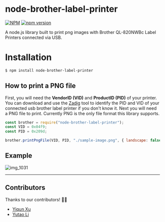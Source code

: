 # node-brother-label-printer

[![NPM](https://nodei.co/npm/node-brother-label-printer.png)](https://nodei.co/npm/node-brother-label-printer/)
[![npm version](https://badge.fury.io/js/node-brother-label-printer.svg)](https://www.npmjs.com/package/node-brother-label-printer)

A node.js library built to print png images with Brother QL-820NWBc Label Printers connected via USB.

# Installation

```bash
$ npm install node-brother-label-printer
```

## How to print a PNG file

First, you will need the **VendorID (VID)** and **ProductID (PID)** of your printer. You can download and use the [Zadig](http://sourceforge.net/projects/libwdi/files/zadig/) tool to identify the PID and VID of your connected usb brother label printer if you don't know it. Next you will need a PNG file to print. Currently PNG is the only file format this library supports.

```javascript
const brother = require("node-brother-label-printer");
const VID = 0x04f9;
const PID = 0x209d;

brother.printPngFile(VID, PID, "./sample-image.png", { landscape: false });
```

## Example

![img_1031](https://cdn.discordapp.com/attachments/759102082849833000/1261584970229485588/Weixin_Image_20240713002806.jpg?ex=66937e10&is=66922c90&hm=aa7086987a6561e1201ebfc070f569e9b0aa35b23d5c7759ebc6378ca81bf6e3&)

---

## Contributors

Thanks to our contributors! 🎉👏

- [Yiqun Xu](https://github.com/yiqun12)
- [Yutao Li](https://github.com/Yutao-Li-306)
